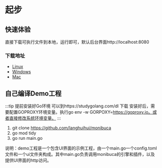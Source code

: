 # 起步

## 快速体验

直接下载可执行文件到本地，运行即可，默认后台界面http://localhost:8080

### 下载地址

- [Linux](https://monibuca.com/linux.tgz)
- [Windows](https://monibuca.com/windows.tgz)
- [Mac](https://monibuca.com/mac.tgz)

## 自己编译Demo工程

:::tip 提前安装好Go环境
可以到https://studygolang.com/dl 下载
安装好后，需要配置GOPROXY环境变量。执行go env -w GORPOXY=https://goproxy.io。或者直接修改系统环境变量。
:::

1. git clone https://github.com/langhuihui/monibuca
2. go mod tidy
3. go run main.go

说明：demo工程是一个包含UI界面的示例工程，由一个main.go一个config.toml文件和一个ui文件夹构成。其中main.go负责调用monibuca的引擎和插件，以及提供UI界面的http访问。